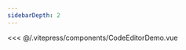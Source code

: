```yaml
---
sidebarDepth: 2
---
```


<CodeEditorDemo></CodeEditorDemo>

<<< @/.vitepress/components/CodeEditorDemo.vue

